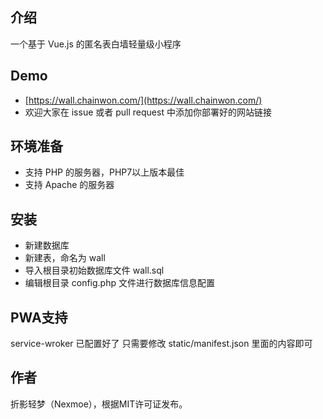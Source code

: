 ## 介绍
一个基于 Vue.js 的匿名表白墙轻量级小程序

## Demo
- [https://wall.chainwon.com/](https://wall.chainwon.com/)
- 欢迎大家在 issue 或者 pull request 中添加你部署好的网站链接

## 环境准备
- 支持 PHP 的服务器，PHP7以上版本最佳
- 支持 Apache 的服务器

## 安装
- 新建数据库
- 新建表，命名为 wall
- 导入根目录初始数据库文件 wall.sql
- 编辑根目录 config.php 文件进行数据库信息配置

## PWA支持
service-wroker 已配置好了
只需要修改 static/manifest.json 里面的内容即可

## 作者
折影轻梦（Nexmoe），根据MIT许可证发布。